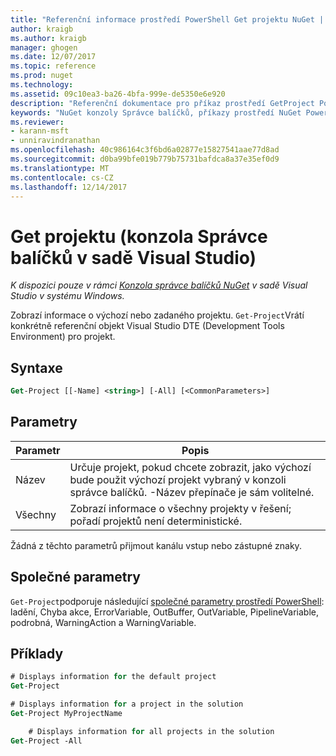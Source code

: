 ```yaml
---
title: "Referenční informace prostředí PowerShell Get projektu NuGet | Microsoft Docs"
author: kraigb
ms.author: kraigb
manager: ghogen
ms.date: 12/07/2017
ms.topic: reference
ms.prod: nuget
ms.technology: 
ms.assetid: 09c10ea3-ba26-4bfa-999e-de5350e6e920
description: "Referenční dokumentace pro příkaz prostředí GetProject PowerShell v konzole Správce balíčků NuGet v sadě Visual Studio."
keywords: "NuGet konzoly Správce balíčků, příkazy prostředí NuGet Powershell, NuGet Powershell odkaz, Get-projektu"
ms.reviewer:
- karann-msft
- unniravindranathan
ms.openlocfilehash: 40c986164c3f6bd6a02877e15827541aae77d8ad
ms.sourcegitcommit: d0ba99bfe019b779b75731bafdca8a37e35ef0d9
ms.translationtype: MT
ms.contentlocale: cs-CZ
ms.lasthandoff: 12/14/2017
---
```

# <a name="get-project-package-manager-console-in-visual-studio"></a>Get projektu (konzola Správce balíčků v sadě Visual Studio)

*K dispozici pouze v rámci [Konzola správce balíčků NuGet](Package-Manager-Console.md) v sadě Visual Studio v systému Windows.*

Zobrazí informace o výchozí nebo zadaného projektu. `Get-Project`Vrátí konkrétně referenční objekt Visual Studio DTE (Development Tools Environment) pro projekt.

## <a name="syntax"></a>Syntaxe

```ps
Get-Project [[-Name] <string>] [-All] [<CommonParameters>]
```

## <a name="parameters"></a>Parametry

| Parametr | Popis |
| --- | --- |
| Název | Určuje projekt, pokud chcete zobrazit, jako výchozí bude použit výchozí projekt vybraný v konzoli správce balíčků. -Název přepínače je sám volitelné. |
| Všechny | Zobrazí informace o všechny projekty v řešení; pořadí projektů není deterministické. |

Žádná z těchto parametrů přijmout kanálu vstup nebo zástupné znaky.

## <a name="common-parameters"></a>Společné parametry

`Get-Project`podporuje následující [společné parametry prostředí PowerShell](http://go.microsoft.com/fwlink/?LinkID=113216): ladění, Chyba akce, ErrorVariable, OutBuffer, OutVariable, PipelineVariable, podrobná, WarningAction a WarningVariable.

## <a name="examples"></a>Příklady

```ps
# Displays information for the default project
Get-Project

# Displays information for a project in the solution
Get-Project MyProjectName

    # Displays information for all projects in the solution
Get-Project -All
```